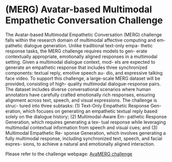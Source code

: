 # (MERG) Avatar-based Multimodal Empathetic Conversation Challenge

The Avatar-based Multimodal Empathetic Conversation (MERG) challenge falls within the research domain of multimodal affective computing and em- pathetic dialogue generation. Unlike traditional text-only empa- thetic response tasks, the MERG challenge requires models to gen- erate contextually appropriate, emotionally aligned responses in a multimodal setting. Given a multimodal dialogue context, mod- els are expected to generate an empathetic response that includes three synchronized components: textual reply, emotive speech au- dio, and expressive talking face video. To support this challenge, a large-scale MERG dataset will be provided, consisting of high- quality multimodal dialogue-response pairs. The dataset includes diverse conversational scenarios where human annotators have carefully crafted emotionally rich responses, ensuring alignment across text, speech, and visual expressions. The challenge is struc- tured into three subtasks: (1) Text-Only Empathetic Response Gen- eration, which focuses on generating an empathetic textual reply based solely on the dialogue history; (2) Multimodal-Aware Em- pathetic Response Generation, which requires generating a tex- tual response while leveraging multimodal contextual information from speech and visual cues; and (3) Multimodal Empathetic Re- sponse Generation, which involves generating a fully multimodal response, including synchronized text, speech, and facial expres- sions, to achieve a natural and emotionally aligned interaction.
                        
Please refer to the challenge webpage: [AvaMERG challenge](https://avamerg.github.io/MM25-challenge)